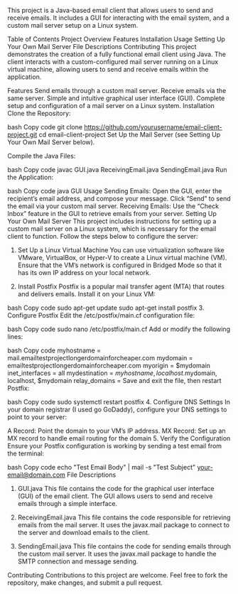This project is a Java-based email client that allows users to send and receive emails. It includes a GUI for interacting with the email system, and a custom mail server setup on a Linux system.

Table of Contents
Project Overview
Features
Installation
Usage
Setting Up Your Own Mail Server
File Descriptions
Contributing
This project demonstrates the creation of a fully functional email client using Java. The client interacts with a custom-configured mail server running on a Linux virtual machine, allowing users to send and receive emails within the application.

Features
Send emails through a custom mail server.
Receive emails via the same server.
Simple and intuitive graphical user interface (GUI).
Complete setup and configuration of a mail server on a Linux system.
Installation
Clone the Repository:

bash
Copy code
git clone https://github.com/yourusername/email-client-project.git
cd email-client-project
Set Up the Mail Server (see Setting Up Your Own Mail Server below).

Compile the Java Files:

bash
Copy code
javac GUI.java ReceivingEmail.java SendingEmail.java
Run the Application:

bash
Copy code
java GUI
Usage
Sending Emails: Open the GUI, enter the recipient’s email address, and compose your message. Click “Send” to send the email via your custom mail server.
Receiving Emails: Use the “Check Inbox” feature in the GUI to retrieve emails from your server.
Setting Up Your Own Mail Server
This project includes instructions for setting up a custom mail server on a Linux system, which is necessary for the email client to function. Follow the steps below to configure the server:

1. Set Up a Linux Virtual Machine
You can use virtualization software like VMware, VirtualBox, or Hyper-V to create a Linux virtual machine (VM). Ensure that the VM’s network is configured in Bridged Mode so that it has its own IP address on your local network.

2. Install Postfix
Postfix is a popular mail transfer agent (MTA) that routes and delivers emails. Install it on your Linux VM:

bash
Copy code
sudo apt-get update
sudo apt-get install postfix
3. Configure Postfix
Edit the /etc/postfix/main.cf configuration file:

bash
Copy code
sudo nano /etc/postfix/main.cf
Add or modify the following lines:

bash
Copy code
myhostname = mail.emailtestprojectlongerdomainforcheaper.com
mydomain = emailtestprojectlongerdomainforcheaper.com
myorigin = $mydomain
inet_interfaces = all
mydestination = $myhostname, localhost.$mydomain, localhost, $mydomain
relay_domains =
Save and exit the file, then restart Postfix:

bash
Copy code
sudo systemctl restart postfix
4. Configure DNS Settings
In your domain registrar (I used go GoDaddy), configure your DNS settings to point to your server:

A Record: Point the domain to your VM’s IP address.
MX Record: Set up an MX record to handle email routing for the domain
5. Verify the Configuration
Ensure your Postfix configuration is working by sending a test email from the terminal:

bash
Copy code
echo "Test Email Body" | mail -s "Test Subject" your-email@domain.com
File Descriptions
1. GUI.java
This file contains the code for the graphical user interface (GUI) of the email client. The GUI allows users to send and receive emails through a simple interface.

2. ReceivingEmail.java
This file contains the code responsible for retrieving emails from the mail server. It uses the javax.mail package to connect to the server and download emails to the client.

3. SendingEmail.java
This file contains the code for sending emails through the custom mail server. It uses the javax.mail package to handle the SMTP connection and message sending.

Contributing
Contributions to this project are welcome. Feel free to fork the repository, make changes, and submit a pull request.
